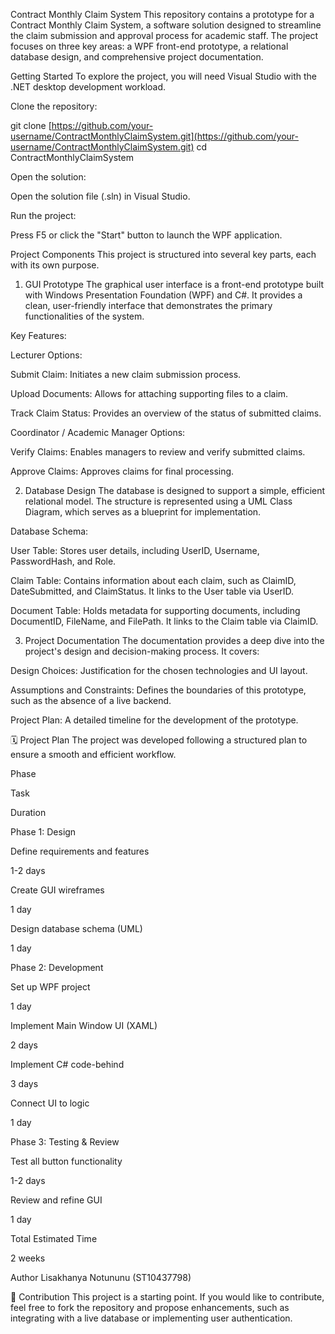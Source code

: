 Contract Monthly Claim System
This repository contains a prototype for a Contract Monthly Claim System, a software solution designed to streamline the claim submission and approval process for academic staff. The project focuses on three key areas: a WPF front-end prototype, a relational database design, and comprehensive project documentation.

Getting Started
To explore the project, you will need Visual Studio with the .NET desktop development workload.

Clone the repository:

git clone [https://github.com/your-username/ContractMonthlyClaimSystem.git](https://github.com/your-username/ContractMonthlyClaimSystem.git)
cd ContractMonthlyClaimSystem

Open the solution:

Open the solution file (.sln) in Visual Studio.

Run the project:

Press F5 or click the "Start" button to launch the WPF application.

 Project Components
This project is structured into several key parts, each with its own purpose.

1. GUI Prototype
The graphical user interface is a front-end prototype built with Windows Presentation Foundation (WPF) and C#. It provides a clean, user-friendly interface that demonstrates the primary functionalities of the system.

Key Features:

Lecturer Options:

Submit Claim: Initiates a new claim submission process.

Upload Documents: Allows for attaching supporting files to a claim.

Track Claim Status: Provides an overview of the status of submitted claims.

Coordinator / Academic Manager Options:

Verify Claims: Enables managers to review and verify submitted claims.

Approve Claims: Approves claims for final processing.

2. Database Design
The database is designed to support a simple, efficient relational model. The structure is represented using a UML Class Diagram, which serves as a blueprint for implementation.

Database Schema:

User Table: Stores user details, including UserID, Username, PasswordHash, and Role.

Claim Table: Contains information about each claim, such as ClaimID, DateSubmitted, and ClaimStatus. It links to the User table via UserID.

Document Table: Holds metadata for supporting documents, including DocumentID, FileName, and FilePath. It links to the Claim table via ClaimID.

3. Project Documentation
The documentation provides a deep dive into the project's design and decision-making process. It covers:

Design Choices: Justification for the chosen technologies and UI layout.

Assumptions and Constraints: Defines the boundaries of this prototype, such as the absence of a live backend.

Project Plan: A detailed timeline for the development of the prototype.

🗓 Project Plan
The project was developed following a structured plan to ensure a smooth and efficient workflow.

Phase

Task

Duration

Phase 1: Design

Define requirements and features

1-2 days



Create GUI wireframes

1 day



Design database schema (UML)

1 day

Phase 2: Development

Set up WPF project

1 day



Implement Main Window UI (XAML)

2 days



Implement C# code-behind

3 days



Connect UI to logic

1 day

Phase 3: Testing & Review

Test all button functionality

1-2 days



Review and refine GUI

1 day

Total Estimated Time



2 weeks

 Author
Lisakhanya Notununu (ST10437798)

🤝 Contribution
This project is a starting point. If you would like to contribute, feel free to fork the repository and propose enhancements, such as integrating with a live database or implementing user authentication.
